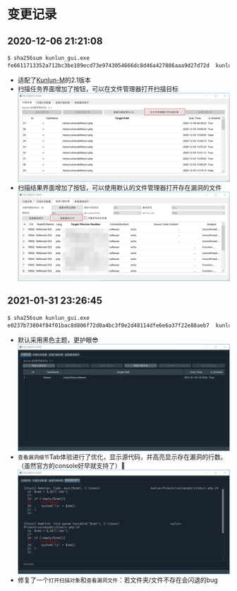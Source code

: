 # 变更记录

## 2020-12-06 21:21:08
``` bash
$ sha256sum kunlun_gui.exe
fe6611713352a712bc3be189ecd73e9743054666dc8d46a427886aaa9d27d72d  kunlun_gui.exe
```

- 适配了[Kunlun-M](https://github.com/LoRexxar/Kunlun-M)的2.1版本
- 扫描任务界面增加了按钮，可以在文件管理器打开扫描目标
![](./image/add_open_folder_in_scantask_window.png)
- 扫描结果界面增加了按钮，可以使用默认的文件管理器打开存在漏洞的文件
![](./image/add_open_file_in_scanResult_window.png)


## 2021-01-31 23:26:45
``` bash
$ sha256sum kunlun_gui.exe
e0237b73804f84f01bac8d806f72d0a4bc3f0e2d48114dfe6e6a37f22e88aeb7  kunlun_gui.exe
```

- 默认采用黑色主题，更护眼😎
![](./image/dark_mode.png)
- `查看漏洞细节`Tab体验进行了优化，显示源代码，并高亮显示存在漏洞的行数。（虽然官方的console好早就支持了）🤣
![](./image/vul_detail.png)
- 修复了一个`打开扫描对象`和`查看漏洞文件`：若文件夹/文件不存在会闪退的bug
